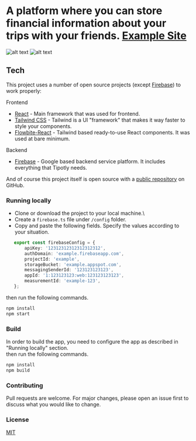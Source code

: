 # A platform where you can store financial information about your trips with your friends. [Example Site]

![alt text](https://skytuna.s-ul.eu/jtXqvRFr)
![alt text](https://skytuna.s-ul.eu/UUOBVl98)



## Tech

This project uses a number of open source projects (except [Firebase]) to work properly:

Frontend
* [React] - Main framework that was used for frontend.
* [Tailwind CSS] - Tailwind is a UI "framework" that makes it way faster to style your components.
* [Flowbite-React] - Tailwind based ready-to-use React components. It was used at bare minimum.

Backend
* [Firebase] - Google based backend service platform. It includes everything that Tipotly needs.

And of course this project itself is open source with a [public repository][repo] on GitHub.

### Running locally
* Clone or download the project to your local machine.\
* Create a `firebase.ts`  file under `/config` folder.
* Copy and paste the following fields. Specify the values according to your situation.
```typescript
   export const firebaseConfig = {
       apiKey: '12312312312312312312',
       authDomain: 'example.firebaseapp.com',
       projectId: 'example',
       storageBucket: 'example.appspot.com',
       messagingSenderId: '123123123123',
       appId: '1:123123123:web:123123123123',
       measurementId: 'example-123',
   };
```
then run the following commands.
```bash
npm install
npm start
```

### Build
In order to build the app, you need to configure the app as described in "Running locally" section. \
then run the following commands.
```bash
npm install
npm build
```
### Contributing
Pull requests are welcome. For major changes, please open an issue first to discuss what you would like to change.

### License
[MIT](https://choosealicense.com/licenses/mit/)

   [repo]: <https://github.com/Skytuna/Tipotly>
   [Example Site]: <https://tipotly.web.app/>
   [React]: <https://reactjs.org/>
   [Tailwind CSS]: <https://tailwindcss.com/>
   [Flowbite-React]: <https://flowbite-react.com/>
   [Firebase]: <https://firebase.google.com/>
